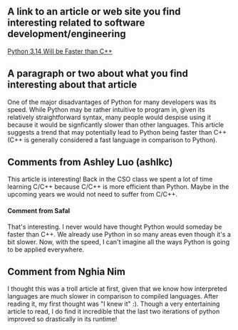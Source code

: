 ## A link to an article or web site you find interesting related to software development/engineering

[Python 3.14 Will be Faster than C++](https://towardsdatascience.com/python-3-14-will-be-faster-than-c-a97edd01d65d)

## A paragraph or two about what you find interesting about that article

One of the major disadvantages of Python for many developers was its speed. While Python may be rather intuitive to program in, given its relatively straightforward syntax, many people would despise using it because it would be signficantly slower than other languages. This article suggests a trend that may potentially lead to Python being faster than C++ (C++ is generally considered a fast language in comparison to Python).

## Comments from Ashley Luo (ashlkc)
This article is interesting! Back in the CSO class we spent a lot of time learning C/C++ because C/C++ is more efficient than Python. Maybe in the upcoming years we would not need to suffer from C/C++.

#### Comment from Safal
That's interesting. I never would have thought Python would someday be faster than C++. We already use Python in so many areas even though it's a bit slower. Now, with the speed, I can't imagine all the ways Python is going to be applied everywhere.

## Comment from Nghia Nim
I thought this was a troll article at first, given that we know how interpreted languages are much slower in comparison to compiled languages. After reading it, my first thought was "I knew it" :). Though a very entertaining article to read, I do find it incredible that the last two iterations of python improved so drastically in its runtime!